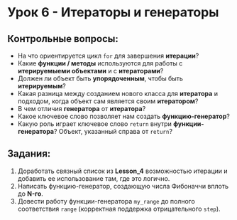 # Урок 6 - Итераторы и генераторы
## Контрольные вопросы:
- На что ориентируется цикл `for` для завершения
__итерации__?
- Какие __функции / методы__ используются
для работы с __итерируемыеми объектами__
и с __итераторами__?
- Должен ли объект быть __упорядоченным__, чтобы быть 
__итерируемым__?
- Какая разница между созданием нового класса для
__итератора__ и подходом, когда объект сам является 
своим __итератором__?
- В чем отличия __генератора__ от __итератора__?
- Какое ключевое слово позволяет нам 
создать __функцию-генератор__?
- Какую роль играет ключевое слово `return` внутри
__функции-генератора__? Объект, указанный справа от
`return`?
## Задания:
1) Доработать связный список из __Lesson_4__ 
возможностью итерации и добавить ее использование
там, где это логично.
2) Написать функцию-генератор, создающую числа 
Фибоначчи вплоть до __N-го__.
3) Довести работу функции-генератора `my_range` до
полного соответствия `range` (корректная поддержка
отрицательного `step`).